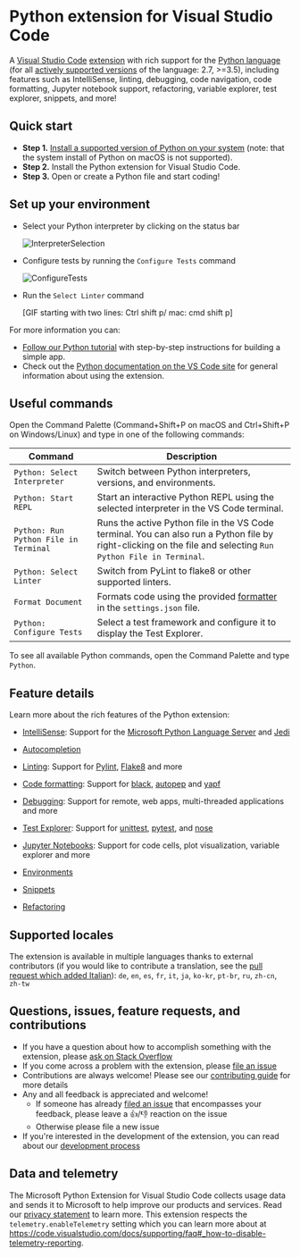 # Python extension for Visual Studio Code

A [Visual Studio Code](https://code.visualstudio.com/) [extension](https://marketplace.visualstudio.com/VSCode) with rich support for the [Python language](https://www.python.org/) (for all [actively supported versions](https://devguide.python.org/#status-of-python-branches) of the language: 2.7, >=3.5), including features such as IntelliSense, linting, debugging, code navigation, code formatting, Jupyter notebook support, refactoring, variable explorer, test explorer, snippets, and more!

## Quick start

* **Step 1.** [Install a supported version of Python on your system](https://code.visualstudio.com/docs/python/python-tutorial#_prerequisites) (note: that the system install of Python on macOS is not supported).
* **Step 2.** Install the Python extension for Visual Studio Code.
* **Step 3.** Open or create a Python file and start coding!

## Set up your environment 
<!-- use less words -->
* Select your Python interpreter by clicking on the status bar

   ![InterpreterSelection](https://microsoft.sharepoint.com/teams/python/Documents/Artifacts/Python%20VS%20Code/Blog%20GIFs/InterpreterSelectionZoomedIn2.gif)

* Configure tests by running the ``Configure Tests`` command 

    ![ConfigureTests](https://microsoft.sharepoint.com/teams/python/Documents/Artifacts/Python%20VS%20Code/Blog%20GIFs/ConfigureTestsGIF.gif)

*  Run the ``Select Linter`` command  

    [GIF starting  with two lines: Ctrl shift p/ mac: cmd shift p]


For more information you can:
* [Follow our Python tutorial](https://code.visualstudio.com/docs/python/python-tutorial#_prerequisites) with step-by-step instructions for building a simple app.
* Check out the [Python documentation on the VS Code site](https://code.visualstudio.com/docs/languages/python) for general information about using the extension.

## Useful commands
Open the Command Palette (Command+Shift+P on macOS and Ctrl+Shift+P on Windows/Linux) and type in one of the following commands:

Command | Description
--- | ---
```Python: Select Interpreter``` | Switch between Python interpreters, versions, and environments.
```Python: Start REPL``` | Start an interactive Python REPL using the selected interpreter in the VS Code terminal.
```Python: Run Python File in Terminal``` | Runs the active Python file in the VS Code terminal. You can also run a Python file by right-clicking on the file and selecting ```Run Python File in Terminal```.
```Python: Select Linter``` | Switch from PyLint to flake8 or other supported linters.
```Format Document``` |Formats code using the provided [formatter](https://code.visualstudio.com/docs/python/editing#_formatting) in the ``settings.json`` file. |
```Python: Configure Tests``` |  Select a test framework and configure it to display the Test Explorer.|


To see all available Python commands, open the Command Palette and type ```Python```.

## Feature details

Learn more about the rich features of the Python extension:

* [IntelliSense](https://code.visualstudio.com/docs/editor/intellisense):  Support for the [Microsoft Python Language Server](https://github.com/Microsoft/python-language-server) and  [Jedi](https://pypi.org/project/jedi/)


* [Autocompletion](https://code.visualstudio.com/docs/python/editing#_autocomplete-and-intellisense)
* [Linting](https://code.visualstudio.com/docs/python/linting): Support for [Pylint](https://pypi.org/project/pylint/), [Flake8](https://pypi.org/project/flake8/) and more
* [Code formatting](https://code.visualstudio.com/docs/python/editing#_formatting): Support for [black](https://pypi.org/project/black/), [autopep](https://pypi.org/project/autopep8/) and [yapf](https://pypi.org/project/yapf/) 

* [Debugging](https://code.visualstudio.com/docs/python/debugging): Support for remote, web apps, multi-threaded applications and more 

* [Test Explorer](https://code.visualstudio.com/docs/python/unit-testing): Support for [unittest](https://docs.python.org/3/library/unittest.html#module-unittest), [pytest](https://pypi.org/project/pytest/), and [nose](https://pypi.org/project/nose/)

* [Jupyter Notebooks](https://code.visualstudio.com/docs/python/jupyter-support): Support for code cells, plot visualization, variable explorer and more

* [Environments](https://code.visualstudio.com/docs/python/environments)

* [Snippets](https://code.visualstudio.com/docs/languages/python#_snippets)

* [Refactoring](https://code.visualstudio.com/docs/python/editing#_refactoring)


## Supported locales

The extension is available in multiple languages thanks to external
contributors (if you would like to contribute a translation, see the
[pull request which added Italian](https://github.com/Microsoft/vscode-python/pull/1152)): `de`, `en`, `es`, `fr`, `it`, `ja`, `ko-kr`, `pt-br`, `ru`, `zh-cn`, `zh-tw`

## Questions, issues, feature requests, and contributions

* If you have a question about how to accomplish something with the extension, please [ask on Stack Overflow](https://stackoverflow.com/questions/tagged/visual-studio-code+python)
* If you come across a problem with the extension, please [file an issue](https://github.com/microsoft/vscode-python)
* Contributions are always welcome! Please see our [contributing guide](https://github.com/Microsoft/vscode-python/blob/master/CONTRIBUTING.md) for more details
* Any and all feedback is appreciated and welcome!
  - If someone has already [filed an issue](https://github.com/Microsoft/vscode-python) that encompasses your feedback, please leave a 👍/👎 reaction on the issue
  - Otherwise please file a new issue
* If you're interested in the development of the extension, you can read about our [development process](https://github.com/Microsoft/vscode-python/blob/master/CONTRIBUTING.md#development-process)


<!-- ![General Features](https://raw.githubusercontent.com/microsoft/vscode-python/master/images/general.gif)

![Debugging](https://raw.githubusercontent.com/microsoft/vscode-python/master/images/debugDemo.gif)

![Unit Tests](https://raw.githubusercontent.com/microsoft/vscode-python/master/images/unittest.gif) -->


## Data and telemetry

The Microsoft Python Extension for Visual Studio Code collects usage
data and sends it to Microsoft to help improve our products and
services. Read our
[privacy statement](https://privacy.microsoft.com/privacystatement) to
learn more. This extension respects the `telemetry.enableTelemetry`
setting which you can learn more about at
https://code.visualstudio.com/docs/supporting/faq#_how-to-disable-telemetry-reporting.
